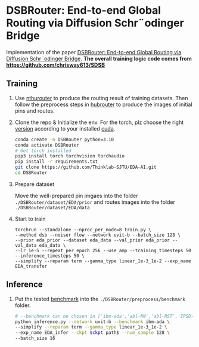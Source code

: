 # DSBRouter: End-to-end Global Routing via Diffusion Schr¨odinger Bridge

Implementation of the paper [DSBRouter: End-to-end Global Routing via Diffusion Schr¨odinger Bridge](https://arxiv.org/abs/2403.14623). **The overall training logic code comes from https://github.com/chrisway613/SDSB**
## Training
1. Use [nthurouter](https://www.cs.nthu.edu.tw/~tcwang/nthuroute/) to produce the routing result of training datasets. Then follow the preprocess steps in [hubrouter](https://github.com/Thinklab-SJTU/EDA-AI) to produce the images of initial pins and routes.
2. Clone the repo & Initialize the env. For the torch, plz choose the right [version](https://pytorch.org/get-started/previous-versions/) according to your installed [cuda](https://developer.nvidia.com/cuda-toolkit-archive).
   
   ```bash
   conda create -n DSBRouter python=3.10
   conda activate DSBRouter
   # Get torch installed
   pip3 install torch torchvision torchaudio
   pip install -r requirements.txt
   git clone https://github.com/Thinklab-SJTU/EDA-AI.git
   cd DSBRouter
   ```

3. Prepare dataset

   Move the well-prepared pin imgaes into the folder `./DSBRouter/dataset/EDA/prior` and routes images into the folder `./DSBRouter/dataset/EDA/data`

4. Start to train

   ```
   torchrun --standalone --nproc_per_node=8 train.py \
   --method dsb --noiser flow --network uvit-b --batch_size 128 \
   --prior eda_prior --dataset eda_data --val_prior eda_prior --val_data eda_data \
   --lr 1e-5 --repeat_per_epoch 256 --use_amp --training_timesteps 50 --inference_timesteps 50 \
   --simplify --reparam term --gamma_type linear_1e-3_1e-2 --exp_name EDA_transfer
   ```

## Inference
1. Put the tested [benchmark](https://www.google.com.hk/url?sa=t&rct=j&q=&esrc=s&source=web&cd=&ved=2ahUKEwjqgZ_7zcGNAxX5f_UHHegTEpkQFnoECAwQAQ&url=http%3A%2F%2Fwww.ispd.cc%2Fcontests%2F08%2Fispd08rc.html&usg=AOvVaw0EJgZ1S3r5OUQf0rqRs8ee&opi=89978449) into the `./DSBRouter/preprocess/benchmark` folder.
   
   ```bash
   # --benchmark can be chosen in ['ibm-ada','abl-NN','abl-RST','IPSD-s4','IPSD-s','IPSD-b4','IPSD-b'] to reproduce the results in the paper.
   python inference.py --network uvit-b --benchmark ibm-ada \
   --simplify --reparam term --gamma_type linear_1e-3_1e-2 \
   --exp_name EDA_infer --ckpt $ckpt path$ --num_sample 128 \
   --batch_size 16
   ```
